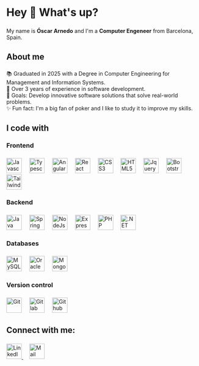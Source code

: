 <h1 align="left">Hey 👋 What's up?</h1>

###

My name is **Óscar Arnedo** and I'm a **Computer Engeneer** from Barcelona, Spain.

###

<h2 align="left">About me</h2>

###

📚 Graduated in 2025 with a Degree in Computer Engineering for Management and Information Systems.<br>
💼 Over 3 years of experience in software development.<br>
🎯 Goals: Develop innovative software solutions that solve real-world problems.<br>
✨ Fun fact: I'm a big fan of poker and I like to study it to improve my skills.

###
<h2 align="left">I code with</h2>

###

<h3 align="left">Frontend</h3>

###

<div align="left">
  <img src="https://skillicons.dev/icons?i=js" height="40" alt="Javascript"  />
  <img width="12" />
  <img src="https://skillicons.dev/icons?i=ts" height="40" alt="Typescript"  />
  <img width="12" />
  <img src="https://skillicons.dev/icons?i=angular" height="40" alt="Angular"  />
  <img width="12" />
  <img src="https://skillicons.dev/icons?i=react" height="40" alt="React"  />
  <img width="12" />
  <img src="https://skillicons.dev/icons?i=css" height="40" alt="CSS3"  />
  <img width="12" />
  <img src="https://skillicons.dev/icons?i=html" height="40" alt="HTML5"  />
  <img width="12" />
  <img src="https://cdn.simpleicons.org/jquery/0769AD" height="40" alt="Jquery"  />
  <img width="12" />
  <img src="https://cdn.jsdelivr.net/gh/devicons/devicon/icons/bootstrap/bootstrap-original.svg" height="40" alt="Bootstrap"  />
  <img width="12" />
  <img src="https://skillicons.dev/icons?i=tailwind" height="40" alt="Tailwindcss"  />
</div>

###

<h3 align="left">Backend</h3>

###

<div align="left">
  <img src="https://skillicons.dev/icons?i=java" height="40" alt="Java"  />
  <img width="12" />
  <img src="https://skillicons.dev/icons?i=spring" height="40" alt="Spring"  />
  <img width="12" />
  <img src="https://skillicons.dev/icons?i=nodejs" height="40" alt="NodeJs"  />
  <img width="12" />
  <img src="https://skillicons.dev/icons?i=express" height="40" alt="Express"  />
  <img width="12" />
  <img src="https://skillicons.dev/icons?i=php" height="40" alt="PHP"  />
  <img width="12" />
  <img src="https://skillicons.dev/icons?i=dotnet" height="40" alt=".NET"  />
</div>

###

<h3 align="left">Databases</h3>

###

<div align="left">
  <img src="https://skillicons.dev/icons?i=mysql" height="40" alt="MySQL"  />
  <img width="12" />
  <img src="https://cdn.simpleicons.org/oracle/F80000" height="40" alt="Oracle SQL"  />
  <img width="12" />
  <img src="https://skillicons.dev/icons?i=mongodb" height="40" alt="MongoDB"  />
</div>

###

<h3 align="left">Version control</h3>

###

<div align="left">
  <img src="https://skillicons.dev/icons?i=git" height="40" alt="Git"  />
  <img width="12" />
  <img src="https://skillicons.dev/icons?i=gitlab" height="40" alt="Gitlab"  />
  <img width="12" />
  <img src="https://skillicons.dev/icons?i=github" height="40" alt="Github"  />
</div>

###

<h2 align="left">Connect with me:</h3>

###

<div align="left">
  <a href="https://linkedin.com/in/óscar-arnedo-riccobene-53517a174" target="blank">
    <img src="https://skillicons.dev/icons?i=linkedin" height="40" alt="LinkedIn"  />
  </a>
  <img width="12" />
  <a href="mailto:oscar.arnedo.riccobene@gmail.com" target="blank">
    <img src="https://skillicons.dev/icons?i=gmail" height="40" alt="Mail"  />
  </a>
</div>

###
